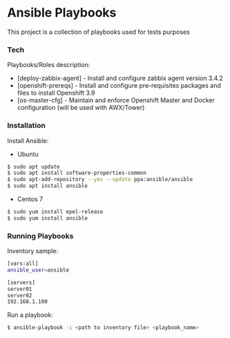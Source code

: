 # Ansible Playbooks
This project is a collection of playbooks used for tests purposes


### Tech

Playbooks/Roles description:

* [deploy-zabbix-agent] - Install and configure zabbix agent version 3.4.2
* [openshift-prereqs] - Install and configure pre-requisites packages and files to install Openshift 3.9
* [os-master-cfg] - Maintain and enforce Openshift Master and Docker configuration (will be used with AWX/Tower)


### Installation

Install Ansible:

* Ubuntu
```sh
$ sudo apt update
$ sudo apt install software-properties-common
$ sudo apt-add-repository --yes --update ppa:ansible/ansible
$ sudo apt install ansible
```

* Centos 7
```sh
$ sudo yum install epel-release
$ sudo yum install ansible
```

### Running Playbooks

Inventory sample:

```sh
[vars:all]
ansible_user=ansible

[servers]
server01
server02
192.168.1.100
```

Run a playbook:
```sh
$ ansible-playbook -i <path to inventory file> <playbook_name>
```